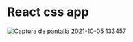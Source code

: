 # React css app
![Captura de pantalla 2021-10-05 133457](https://user-images.githubusercontent.com/62627348/136082581-92983145-897d-49b9-bff2-dbd06901a1d2.png)
